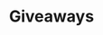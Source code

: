 ---
title: Giveaways
description: 
navigation.icon: 'twemoji:memo'
contributors: ['kicoulapic314']
updated_at: '2025-03-01'
---